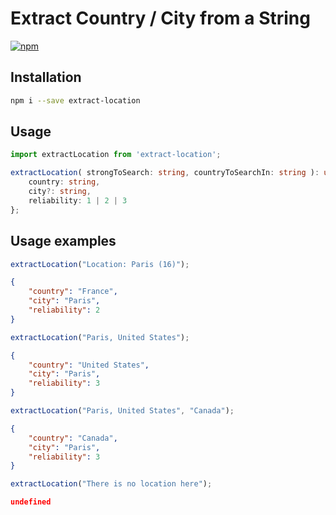 # Extract Country / City from a String

[![npm](https://img.shields.io/npm/v/extract-location)](https://www.npmjs.com/package/extract-location)

## Installation

```bash
npm i --save extract-location
```

## Usage

```typescript
import extractLocation from 'extract-location';

extractLocation( strongToSearch: string, countryToSearchIn: string ): undefined | {
    country: string,
    city?: string,
    reliability: 1 | 2 | 3
};
```

## Usage examples

```typescript
extractLocation("Location: Paris (16)");
```

```json
{
    "country": "France",
    "city": "Paris",
    "reliability": 2
}
```

```typescript
extractLocation("Paris, United States");
```

```json
{
    "country": "United States",
    "city": "Paris",
    "reliability": 3
}
```

```typescript
extractLocation("Paris, United States", "Canada");
```

```json
{
    "country": "Canada",
    "city": "Paris",
    "reliability": 3
}
```

```typescript
extractLocation("There is no location here");
```

```json
undefined
```